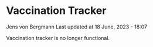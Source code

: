 Vaccination Tracker
================
Jens von Bergmann
Last updated at 18 June, 2023 - 18:07

Vaccination tracker is no longer functional.
